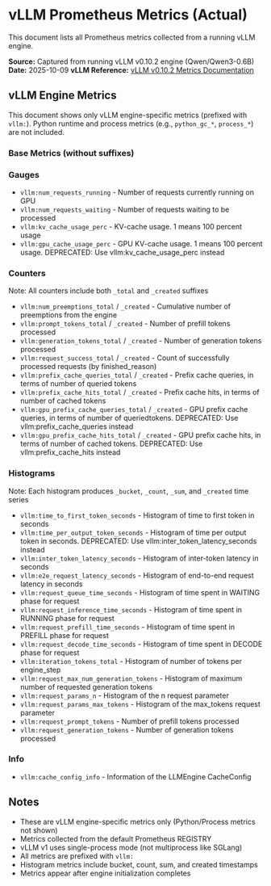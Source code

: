 # vLLM Prometheus Metrics (Actual)

This document lists all Prometheus metrics collected from a running vLLM engine.

**Source:** Captured from running vLLM v0.10.2 engine (Qwen/Qwen3-0.6B)
**Date:** 2025-10-09
**vLLM Reference:** [vLLM v0.10.2 Metrics Documentation](https://github.com/vllm-project/vllm/blob/v0.10.2/vllm/engine/metrics.py)

<!--
AI MAINTENANCE GUIDE:
To update this document with the latest vLLM metrics:

1. Start a vLLM worker with metrics enabled:
   ```bash
   unset HF_TOKEN
   DYN_LOG=error DYN_ENGINE_METRICS_ENABLED=1 DYN_SYSTEM_ENABLED=true DYN_SYSTEM_PORT=8081 \
     python -m dynamo.vllm --model Qwen/Qwen3-0.6B --gpu-memory-utilization 0.20 \
     --enforce-eager --no-enable-prefix-caching --max-num-seqs 64 &
   VLLM_PID=$!
   sleep 15  # Wait for engine to initialize
   ```

2. Capture HELP and TYPE metadata (authoritative source):
   ```bash
   curl -s localhost:8081/metrics | grep -E "^# (TYPE|HELP) vllm:" | sort
   ```

3. Use the HELP text exactly as the metric descriptions in this document
   - HELP text is the authoritative source for metric descriptions
   - TYPE text shows the metric type (counter, gauge, histogram, info)
   - Keep deprecated warnings verbatim (e.g., "DEPRECATED: Use vllm:xyz instead")

4. Cleanup:
   ```bash
   kill $VLLM_PID
   ```

Note: Each histogram metric produces multiple time series (_bucket, _count, _sum)
but in vLLM's HELP text, they document only the base metric name.

The metrics are exposed via the `register_engine_metrics_callback()` function which uses
`get_prometheus_exposition_text()` to fetch and filter metrics by prefix.
-->

## vLLM Engine Metrics

This document shows only vLLM engine-specific metrics (prefixed with `vllm:`).
Python runtime and process metrics (e.g., `python_gc_*`, `process_*`) are not included.

### Base Metrics (without suffixes)

### Gauges
- `vllm:num_requests_running` - Number of requests currently running on GPU
- `vllm:num_requests_waiting` - Number of requests waiting to be processed
- `vllm:kv_cache_usage_perc` - KV-cache usage. 1 means 100 percent usage
- `vllm:gpu_cache_usage_perc` - GPU KV-cache usage. 1 means 100 percent usage. DEPRECATED: Use vllm:kv_cache_usage_perc instead

### Counters
Note: All counters include both `_total` and `_created` suffixes

- `vllm:num_preemptions_total` / `_created` - Cumulative number of preemptions from the engine
- `vllm:prompt_tokens_total` / `_created` - Number of prefill tokens processed
- `vllm:generation_tokens_total` / `_created` - Number of generation tokens processed
- `vllm:request_success_total` / `_created` - Count of successfully processed requests (by finished_reason)
- `vllm:prefix_cache_queries_total` / `_created` - Prefix cache queries, in terms of number of queried tokens
- `vllm:prefix_cache_hits_total` / `_created` - Prefix cache hits, in terms of number of cached tokens
- `vllm:gpu_prefix_cache_queries_total` / `_created` - GPU prefix cache queries, in terms of number of queriedtokens. DEPRECATED: Use vllm:prefix_cache_queries instead
- `vllm:gpu_prefix_cache_hits_total` / `_created` - GPU prefix cache hits, in terms of number of cached tokens. DEPRECATED: Use vllm:prefix_cache_hits instead

### Histograms
Note: Each histogram produces `_bucket`, `_count`, `_sum`, and `_created` time series

- `vllm:time_to_first_token_seconds` - Histogram of time to first token in seconds
- `vllm:time_per_output_token_seconds` - Histogram of time per output token in seconds. DEPRECATED: Use vllm:inter_token_latency_seconds instead
- `vllm:inter_token_latency_seconds` - Histogram of inter-token latency in seconds
- `vllm:e2e_request_latency_seconds` - Histogram of end-to-end request latency in seconds
- `vllm:request_queue_time_seconds` - Histogram of time spent in WAITING phase for request
- `vllm:request_inference_time_seconds` - Histogram of time spent in RUNNING phase for request
- `vllm:request_prefill_time_seconds` - Histogram of time spent in PREFILL phase for request
- `vllm:request_decode_time_seconds` - Histogram of time spent in DECODE phase for request
- `vllm:iteration_tokens_total` - Histogram of number of tokens per engine_step
- `vllm:request_max_num_generation_tokens` - Histogram of maximum number of requested generation tokens
- `vllm:request_params_n` - Histogram of the n request parameter
- `vllm:request_params_max_tokens` - Histogram of the max_tokens request parameter
- `vllm:request_prompt_tokens` - Number of prefill tokens processed
- `vllm:request_generation_tokens` - Number of generation tokens processed

### Info
- `vllm:cache_config_info` - Information of the LLMEngine CacheConfig

## Notes

- These are vLLM engine-specific metrics only (Python/Process metrics not shown)
- Metrics collected from the default Prometheus REGISTRY
- vLLM v1 uses single-process mode (not multiprocess like SGLang)
- All metrics are prefixed with `vllm:`
- Histogram metrics include bucket, count, sum, and created timestamps
- Metrics appear after engine initialization completes
